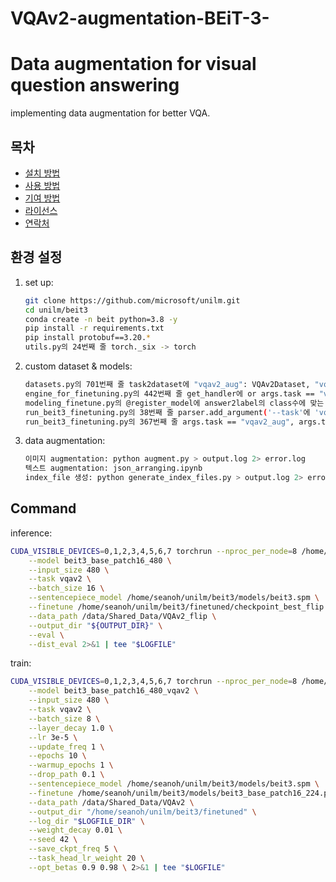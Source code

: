 # VQAv2-augmentation-BEiT-3-

# Data augmentation for visual question answering

implementing data augmentation for better VQA.

## 목차

- [설치 방법](#설치-방법)
- [사용 방법](#사용-방법)
- [기여 방법](#기여-방법)
- [라이선스](#라이선스)
- [연락처](#연락처)

## 환경 설정

1. set up:
    ```bash
    git clone https://github.com/microsoft/unilm.git
    cd unilm/beit3
    conda create -n beit python=3.8 -y
    pip install -r requirements.txt
    pip install protobuf==3.20.*
    utils.py의 24번째 줄 torch._six -> torch
    ```
2. custom dataset & models:
    ```bash
    datasets.py의 701번째 줄 task2dataset에 "vqav2_aug": VQAv2Dataset, "vqav2_flip": VQAv2Dataset, 추가
    engine_for_finetuning.py의 442번째 줄 get_handler에 or args.task == "vqav2_aug" or args.task == "vqav2_flip" 추가
    modeling_finetune.py의 @register_model에 answer2label의 class수에 맞는 num_classes 할당한 모델들 추가
    run_beit3_finetuning.py의 38번째 줄 parser.add_argument('--task'에 'vqav2_aug', 'vqav2_flip', 추가
    run_beit3_finetuning.py의 367번째 줄 args.task == "vqav2_aug", args.task == "vqav2_flip" 추가
    ```
3. data augmentation:
    ```bash
    이미지 augmentation: python augment.py > output.log 2> error.log
    텍스트 augmentation: json_arranging.ipynb
    index_file 생성: python generate_index_files.py > output.log 2> error.log
    ```

## Command

inference:
```bash
CUDA_VISIBLE_DEVICES=0,1,2,3,4,5,6,7 torchrun --nproc_per_node=8 /home/seanoh/unilm/beit3/run_beit3_finetuning.py \
    --model beit3_base_patch16_480 \
    --input_size 480 \
    --task vqav2 \
    --batch_size 16 \
    --sentencepiece_model /home/seanoh/unilm/beit3/models/beit3.spm \
    --finetune /home/seanoh/unilm/beit3/finetuned/checkpoint_best_flip.pth \
    --data_path /data/Shared_Data/VQAv2_flip \
    --output_dir "${OUTPUT_DIR}" \
    --eval \
    --dist_eval 2>&1 | tee "$LOGFILE"
```

train:
```bash
CUDA_VISIBLE_DEVICES=0,1,2,3,4,5,6,7 torchrun --nproc_per_node=8 /home/seanoh/unilm/beit3/run_beit3_finetuning.py \
    --model beit3_base_patch16_480_vqav2 \
    --input_size 480 \
    --task vqav2 \
    --batch_size 8 \
    --layer_decay 1.0 \
    --lr 3e-5 \
    --update_freq 1 \
    --epochs 10 \
    --warmup_epochs 1 \
    --drop_path 0.1 \
    --sentencepiece_model /home/seanoh/unilm/beit3/models/beit3.spm \
    --finetune /home/seanoh/unilm/beit3/models/beit3_base_patch16_224.pth \
    --data_path /data/Shared_Data/VQAv2 \
    --output_dir "/home/seanoh/unilm/beit3/finetuned" \
    --log_dir "$LOGFILE_DIR" \
    --weight_decay 0.01 \
    --seed 42 \
    --save_ckpt_freq 5 \
    --task_head_lr_weight 20 \
    --opt_betas 0.9 0.98 \ 2>&1 | tee "$LOGFILE"
```
